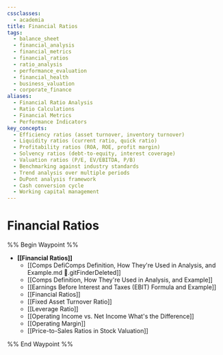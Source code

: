```yaml
---
cssclasses:
  - academia
title: Financial Ratios
tags:
  - balance_sheet
  - financial_analysis
  - financial_metrics
  - financial_ratios
  - ratio_analysis
  - performance_evaluation
  - financial_health
  - business_valuation
  - corporate_finance
aliases:
  - Financial Ratio Analysis
  - Ratio Calculations
  - Financial Metrics
  - Performance Indicators
key_concepts:
  - Efficiency ratios (asset turnover, inventory turnover)
  - Liquidity ratios (current ratio, quick ratio)
  - Profitability ratios (ROA, ROE, profit margin)
  - Solvency ratios (debt-to-equity, interest coverage)
  - Valuation ratios (P/E, EV/EBITDA, P/B)
  - Benchmarking against industry standards
  - Trend analysis over multiple periods
  - DuPont analysis framework
  - Cash conversion cycle
  - Working capital management
---
```


# Financial Ratios

%% Begin Waypoint %%
- **[[Financial Ratios]]**
	- [[Comps DefiComps Definition, How They're Used in Analysis, and Example.md .gitFinderDeleted]]
	- [[Comps Definition, How They're Used in Analysis, and Example]]
	- [[Earnings Before Interest and Taxes (EBIT) Formula and Example]]
	- [[Financial Ratios]]
	- [[Fixed Asset Turnover Ratio]]
	- [[Leverage Ratio]]
	- [[Operating Income vs. Net Income What's the Difference]]
	- [[Operating Margin]]
	- [[Price-to-Sales Ratios in Stock Valuation]]

%% End Waypoint %%